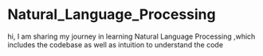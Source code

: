 # Natural_Language_Processing
hi, I am sharing my journey in learning Natural Language Processing ,which includes the codebase as well as intuition to understand the code 
